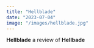 ```yaml
---
title: "Hellblade"
date: "2023-07-04"
image: "/images/hellblade.jpg"
---
```


**Hellblade** a review of **Hellbade**
